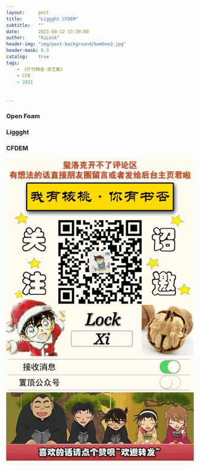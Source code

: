 ```yaml
---
layout:     post
title:      "Liggght CFDEM"
subtitle:   ""
date:       2021-08-12 13:39:00
author:     "XiLock"
header-img: "img/post-background/bamboo3.jpg"
header-mask: 0.3
catalog:    true
tags:
    - 《斤竹精舍·游艺集》
    - CFD
    - 2021


---
```


### Open Foam

### Liggght

### CFDEM



![](/img/wc-tail.GIF)
